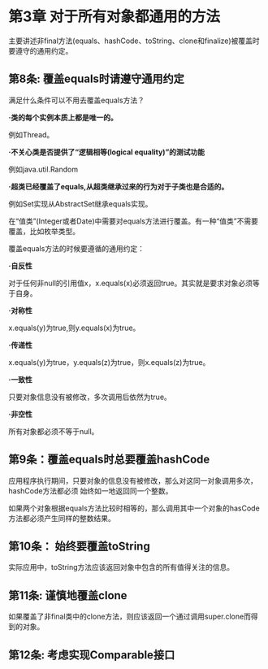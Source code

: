 # 第3章 对于所有对象都通用的方法
 主要讲述非final方法(equals、hashCode、toString、clone和finalize)被覆盖时要遵守的通用约定。

## 第8条: 覆盖equals时请遵守通用约定

满足什么条件可以不用去覆盖equals方法？

**·类的每个实例本质上都是唯一的。**

例如Thread。

**·不关心类是否提供了“逻辑相等(logical equality)”的测试功能**

例如java.util.Random

**·超类已经覆盖了equals,从超类继承过来的行为对于子类也是合适的。**

例如Set实现从AbstractSet继承equals实现。


在“值类”(Integer或者Date)中需要对equals方法进行覆盖。有一种“值类”不需要覆盖，比如枚举类型。


覆盖equals方法的时候要遵循的通用约定：

**·自反性**

对于任何非null的引用值x，x.equals(x)必须返回true。其实就是要求对象必须等于自身。

**·对称性**

x.equals(y)为true,则y.equals(x)为true。

**·传递性**

x.equals(y)为true，y.equals(z)为true，则x.equals(z)为true。

**·一致性**

只要对象信息没有被修改，多次调用后依然为true。

**·非空性**

所有对象都必须不等于null。


## 第9条：覆盖equals时总要覆盖hashCode

应用程序执行期间，只要对象的信息没有被修改，那么对这同一对象调用多次，hashCode方法都必须
始终如一地返回同一个整数。

如果两个对象根据equals方法比较时相等的，那么调用其中一个对象的hasCode方法都必须产生同样的整数结果。

## 第10条： 始终要覆盖toString

实际应用中，toString方法应该返回对象中包含的所有值得关注的信息。

## 第11条: 谨慎地覆盖clone

如果覆盖了非final类中的clone方法，则应该返回一个通过调用super.clone而得到的对象。

## 第12条: 考虑实现Comparable接口

